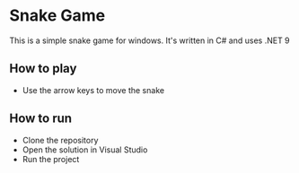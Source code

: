 # Snake Game
This is a simple snake game for windows. It's written in C# and uses .NET 9

## How to play
- Use the arrow keys to move the snake

## How to run
- Clone the repository
- Open the solution in Visual Studio
- Run the project



